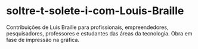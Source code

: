 # soltre-t-solete-i-com-Louis-Braille
Contribuições de Luis Braille para profissionais, empreendedores, pesquisadores, professores e estudantes das áreas da tecnologia.
Obra em fase de impressão na gráfica.
